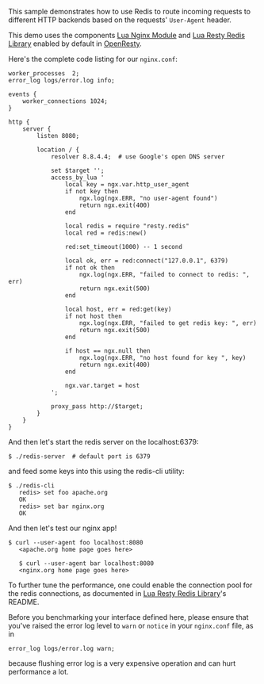 <!---
    @title         Dynamic Routing Based On Redis
    @creator       Yichun Zhang
    @created       2011-07-27 04:02 GMT
    @modifier      YichunZhang
    @modified      2014-03-04 22:19 GMT
    @changecount   17
--->

This sample demonstrates how to use Redis to route incoming requests to different HTTP backends based on the requests' `User-Agent` header.

This demo uses the components [Lua Nginx Module](lua-nginx-module/) and [Lua Resty Redis Library](lua-resty-redis-library/) enabled by default in [OpenResty](openresty/).

Here's the complete code listing for our `nginx.conf`:


```
worker_processes  2;
error_log logs/error.log info;

events {
    worker_connections 1024;
}

http {
    server {
        listen 8080;

        location / {
            resolver 8.8.4.4;  # use Google's open DNS server

            set $target '';
            access_by_lua '
                local key = ngx.var.http_user_agent
                if not key then
                    ngx.log(ngx.ERR, "no user-agent found")
                    return ngx.exit(400)
                end

                local redis = require "resty.redis"
                local red = redis:new()

                red:set_timeout(1000) -- 1 second

                local ok, err = red:connect("127.0.0.1", 6379)
                if not ok then
                    ngx.log(ngx.ERR, "failed to connect to redis: ", err)
                    return ngx.exit(500)
                end

                local host, err = red:get(key)
                if not host then
                    ngx.log(ngx.ERR, "failed to get redis key: ", err)
                    return ngx.exit(500)
                end

                if host == ngx.null then
                    ngx.log(ngx.ERR, "no host found for key ", key)
                    return ngx.exit(400)
                end

                ngx.var.target = host
            ';

            proxy_pass http://$target;
        }
    }
}
```


And then let's start the redis server on the localhost:6379:

```
$ ./redis-server  # default port is 6379
```


and feed some keys into this using the redis-cli utility:

```
$ ./redis-cli
   redis> set foo apache.org
   OK
   redis> set bar nginx.org
   OK
```

And then let's test our nginx app!

```
$ curl --user-agent foo localhost:8080
   <apache.org home page goes here>

   $ curl --user-agent bar localhost:8080
   <nginx.org home page goes here>
```

To further tune the performance, one could enable the connection pool for the redis connections, as documented in [Lua Resty Redis Library](lua-resty-redis-library/)'s README.

Before you benchmarking your interface defined here, please ensure that you've raised the error log level to `warn` or `notice` in your `nginx.conf` file, as in

```
error_log logs/error.log warn;
```

because flushing error log is a very expensive operation and can hurt performance a lot.
